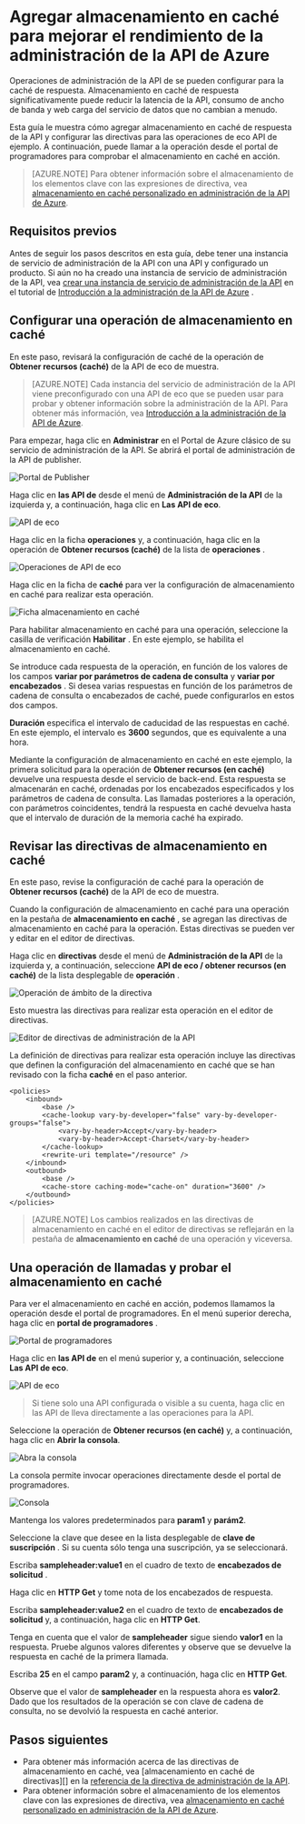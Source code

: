 <properties
    pageTitle="Agregar almacenamiento en caché para mejorar el rendimiento de la administración de la API de Azure | Microsoft Azure"
    description="Obtenga información sobre cómo mejorar la latencia, consumo de ancho de banda y el servicio web de carga para las llamadas de servicio de administración de la API."
    services="api-management"
    documentationCenter=""
    authors="steved0x"
    manager="erikre"
    editor=""/>

<tags
    ms.service="api-management"
    ms.workload="mobile"
    ms.tgt_pltfrm="na"
    ms.devlang="na"
    ms.topic="get-started-article"
    ms.date="10/25/2016"
    ms.author="sdanie"/>

# <a name="add-caching-to-improve-performance-in-azure-api-management"></a>Agregar almacenamiento en caché para mejorar el rendimiento de la administración de la API de Azure

Operaciones de administración de la API de se pueden configurar para la caché de respuesta. Almacenamiento en caché de respuesta significativamente puede reducir la latencia de la API, consumo de ancho de banda y web carga del servicio de datos que no cambian a menudo.

Esta guía le muestra cómo agregar almacenamiento en caché de respuesta de la API y configurar las directivas para las operaciones de eco API de ejemplo. A continuación, puede llamar a la operación desde el portal de programadores para comprobar el almacenamiento en caché en acción.

>[AZURE.NOTE] Para obtener información sobre el almacenamiento de los elementos clave con las expresiones de directiva, vea [almacenamiento en caché personalizado en administración de la API de Azure](api-management-sample-cache-by-key.md).

## <a name="prerequisites"></a>Requisitos previos

Antes de seguir los pasos descritos en esta guía, debe tener una instancia de servicio de administración de la API con una API y configurado un producto. Si aún no ha creado una instancia de servicio de administración de la API, vea [crear una instancia de servicio de administración de la API][] en el tutorial de [Introducción a la administración de la API de Azure][] .

## <a name="configure-caching"> </a>Configurar una operación de almacenamiento en caché

En este paso, revisará la configuración de caché de la operación de **Obtener recursos (caché)** de la API de eco de muestra.

>[AZURE.NOTE] Cada instancia del servicio de administración de la API viene preconfigurado con una API de eco que se pueden usar para probar y obtener información sobre la administración de la API. Para obtener más información, vea [Introducción a la administración de la API de Azure][].

Para empezar, haga clic en **Administrar** en el Portal de Azure clásico de su servicio de administración de la API. Se abrirá el portal de administración de la API de publisher.

![Portal de Publisher][api-management-management-console]

Haga clic en **las API de** desde el menú de **Administración de la API** de la izquierda y, a continuación, haga clic en **Las API de eco**.

![API de eco][api-management-echo-api]

Haga clic en la ficha **operaciones** y, a continuación, haga clic en la operación de **Obtener recursos (caché)** de la lista de **operaciones** .

![Operaciones de API de eco][api-management-echo-api-operations]

Haga clic en la ficha de **caché** para ver la configuración de almacenamiento en caché para realizar esta operación.

![Ficha almacenamiento en caché][api-management-caching-tab]

Para habilitar almacenamiento en caché para una operación, seleccione la casilla de verificación **Habilitar** . En este ejemplo, se habilita el almacenamiento en caché.

Se introduce cada respuesta de la operación, en función de los valores de los campos **variar por parámetros de cadena de consulta** y **variar por encabezados** . Si desea varias respuestas en función de los parámetros de cadena de consulta o encabezados de caché, puede configurarlos en estos dos campos.

**Duración** especifica el intervalo de caducidad de las respuestas en caché. En este ejemplo, el intervalo es **3600** segundos, que es equivalente a una hora.

Mediante la configuración de almacenamiento en caché en este ejemplo, la primera solicitud para la operación de **Obtener recursos (en caché)** devuelve una respuesta desde el servicio de back-end. Esta respuesta se almacenarán en caché, ordenadas por los encabezados especificados y los parámetros de cadena de consulta. Las llamadas posteriores a la operación, con parámetros coincidentes, tendrá la respuesta en caché devuelva hasta que el intervalo de duración de la memoria caché ha expirado.

## <a name="caching-policies"> </a>Revisar las directivas de almacenamiento en caché

En este paso, revise la configuración de caché para la operación de **Obtener recursos (caché)** de la API de eco de muestra.

Cuando la configuración de almacenamiento en caché para una operación en la pestaña de **almacenamiento en caché** , se agregan las directivas de almacenamiento en caché para la operación. Estas directivas se pueden ver y editar en el editor de directivas.

Haga clic en **directivas** desde el menú de **Administración de la API** de la izquierda y, a continuación, seleccione **API de eco / obtener recursos (en caché)** de la lista desplegable de **operación** .

![Operación de ámbito de la directiva][api-management-operation-dropdown]

Esto muestra las directivas para realizar esta operación en el editor de directivas.

![Editor de directivas de administración de la API][api-management-policy-editor]

La definición de directivas para realizar esta operación incluye las directivas que definen la configuración del almacenamiento en caché que se han revisado con la ficha **caché** en el paso anterior.

    <policies>
        <inbound>
            <base />
            <cache-lookup vary-by-developer="false" vary-by-developer-groups="false">
                <vary-by-header>Accept</vary-by-header>
                <vary-by-header>Accept-Charset</vary-by-header>
            </cache-lookup>
            <rewrite-uri template="/resource" />
        </inbound>
        <outbound>
            <base />
            <cache-store caching-mode="cache-on" duration="3600" />
        </outbound>
    </policies>

>[AZURE.NOTE] Los cambios realizados en las directivas de almacenamiento en caché en el editor de directivas se reflejarán en la pestaña de **almacenamiento en caché** de una operación y viceversa.

## <a name="test-operation"> </a>Una operación de llamadas y probar el almacenamiento en caché

Para ver el almacenamiento en caché en acción, podemos llamamos la operación desde el portal de programadores. En el menú superior derecha, haga clic en **portal de programadores** .

![Portal de programadores][api-management-developer-portal-menu]

Haga clic en **las API de** en el menú superior y, a continuación, seleccione **Las API de eco**.

![API de eco][api-management-apis-echo-api]

>Si tiene solo una API configurada o visible a su cuenta, haga clic en las API de lleva directamente a las operaciones para la API.

Seleccione la operación de **Obtener recursos (en caché)** y, a continuación, haga clic en **Abrir la consola**.

![Abra la consola][api-management-open-console]

La consola permite invocar operaciones directamente desde el portal de programadores.

![Consola][api-management-console]

Mantenga los valores predeterminados para **param1** y **parám2**.

Seleccione la clave que desee en la lista desplegable de **clave de suscripción** . Si su cuenta sólo tenga una suscripción, ya se seleccionará.

Escriba **sampleheader:value1** en el cuadro de texto de **encabezados de solicitud** .

Haga clic en **HTTP Get** y tome nota de los encabezados de respuesta.

Escriba **sampleheader:value2** en el cuadro de texto de **encabezados de solicitud** y, a continuación, haga clic en **HTTP Get**.

Tenga en cuenta que el valor de **sampleheader** sigue siendo **valor1** en la respuesta. Pruebe algunos valores diferentes y observe que se devuelve la respuesta en caché de la primera llamada.

Escriba **25** en el campo **param2** y, a continuación, haga clic en **HTTP Get**.

Observe que el valor de **sampleheader** en la respuesta ahora es **valor2**. Dado que los resultados de la operación se con clave de cadena de consulta, no se devolvió la respuesta en caché anterior.

## <a name="next-steps"> </a>Pasos siguientes

-   Para obtener más información acerca de las directivas de almacenamiento en caché, vea [almacenamiento en caché de directivas][] en la [referencia de la directiva de administración de la API][].
-   Para obtener información sobre el almacenamiento de los elementos clave con las expresiones de directiva, vea [almacenamiento en caché personalizado en administración de la API de Azure](api-management-sample-cache-by-key.md).

[api-management-management-console]: ./media/api-management-howto-cache/api-management-management-console.png
[api-management-echo-api]: ./media/api-management-howto-cache/api-management-echo-api.png
[api-management-echo-api-operations]: ./media/api-management-howto-cache/api-management-echo-api-operations.png
[api-management-caching-tab]: ./media/api-management-howto-cache/api-management-caching-tab.png
[api-management-operation-dropdown]: ./media/api-management-howto-cache/api-management-operation-dropdown.png
[api-management-policy-editor]: ./media/api-management-howto-cache/api-management-policy-editor.png
[api-management-developer-portal-menu]: ./media/api-management-howto-cache/api-management-developer-portal-menu.png
[api-management-apis-echo-api]: ./media/api-management-howto-cache/api-management-apis-echo-api.png
[api-management-open-console]: ./media/api-management-howto-cache/api-management-open-console.png
[api-management-console]: ./media/api-management-howto-cache/api-management-console.png


[How to add operations to an API]: api-management-howto-add-operations.md
[How to add and publish a product]: api-management-howto-add-products.md
[Monitoring and analytics]: api-management-monitoring.md
[Add APIs to a product]: api-management-howto-add-products.md#add-apis
[Publish a product]: api-management-howto-add-products.md#publish-product
[Introducción a la administración de la API de Azure]: api-management-get-started.md

[Referencia de la directiva de administración de la API]: https://msdn.microsoft.com/library/azure/dn894081.aspx
[Directivas de almacenamiento en caché]: https://msdn.microsoft.com/library/azure/dn894086.aspx

[Crear una instancia de servicio de administración de la API]: api-management-get-started.md#create-service-instance

[Configure an operation for caching]: #configure-caching
[Review the caching policies]: #caching-policies
[Call an operation and test the caching]: #test-operation
[Next steps]: #next-steps
